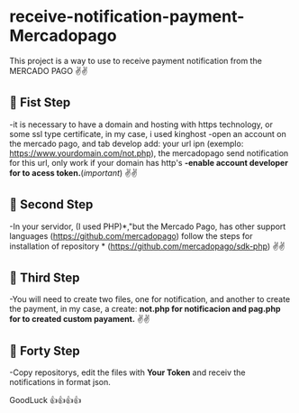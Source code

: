# receive-notification-payment-Mercadopago
This project is a way to use to receive payment notification from the MERCADO PAGO
✌✌
## 🚀 Fist Step
   -it is necessary to have a domain and hosting with https technology, or some ssl type certificate, in my case, i used kinghost
   -open an account on the mercado pago, and tab develop add: your url ipn (exemplo: https://www.yourdomain.com/not.php), the mercadopago send notification for this url, only 
   work if your domain has http's
   **-enable  account developer for to acess token.**(*important*)
✌✌
## 🚀 Second Step
  -In your servidor, (I used PHP)*,"but the Mercado Pago, has other support languages (https://github.com/mercadopago) follow the steps for installation of repository *
  (https://github.com/mercadopago/sdk-php)
✌✌
## 🚀 Third Step
  -You will need to create two files, one for notification, and another to create the payment, in my case, a create: **not.php for notificacion and  pag.php for to created custom payament.**
✌✌
## 🚀 Forty Step
  -Copy repositorys, edit  the files with **Your Token** and receiv  the notifications in format json.

  GoodLuck 👍👍👍👍
  
